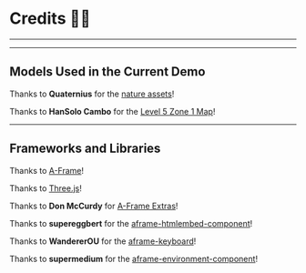 # Credits 🙏🏽
____
____

## Models Used in the Current Demo

Thanks to **Quaternius** for the [nature assets](https://www.patreon.com/posts/free-lowpoly-28007300)!

Thanks to **HanSolo Cambo** for the [Level 5 Zone 1 Map](https://sketchfab.com/3d-models/level5-zone1-level-design-2002-7842d43173c54ec18da10246cdc6da71)!


____

## Frameworks and Libraries

Thanks to [A-Frame](https://github.com/aframevr/aframe)!

Thanks to [Three.js](https://github.com/mrdoob/three.js/)!

Thanks to **Don McCurdy** for [A-Frame Extras](https://github.com/donmccurdy/aframe-extras)!

Thanks to **supereggbert** for the [aframe-htmlembed-component](https://github.com/supereggbert/aframe-htmlembed-component)!

Thanks to **WandererOU** for the [aframe-keyboard](https://github.com/WandererOU/aframe-keyboard)!

Thanks to **supermedium** for the [aframe-environment-component](https://github.com/supermedium/aframe-environment-component)!





